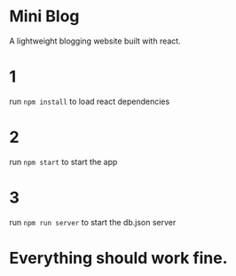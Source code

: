 # Mini Blog
A lightweight blogging website built with react. 

# 1
run `npm install` to load react dependencies

# 2 
run `npm start` to start the app

# 3
run `npm run server` to start the db.json server

# Everything should work fine.
